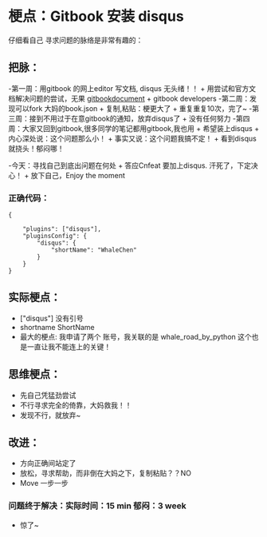 # 梗点：Gitbook 安装 disqus

仔细看自己 寻求问题的脉络是非常有趣的：

## 把脉：
-第一周：用gitbook 的网上editor 写文档, disqus 无头绪！！
    + 用尝试和官方文档解决问题的尝试，无果 [gitbookdocument](https://help.gitbook.com/)
    + gitbook developers
-第二周：发现可以fork 大妈的book.json
    + 复制,粘贴：梗更大了
	+ 重复重复10次，完了~
-第三周：接到不用过于在意gitbook的通知，放弃disqus了
    + 没有任何努力
-第四周：大家又回到gitbook,很多同学的笔记都用gitbook,我也用
    + 希望装上disqus
	+ 内心深处说：这个问题那么小！
	+ 事实又说：这个问题我搞不定！
	+ 看到disqus 就挠头！郁闷哪！
	
-今天：寻找自己到底出问题在何处
    + 答应Cnfeat 要加上disqus. 汗死了，下定决心！
    + 放下自己，Enjoy the moment 

### 正确代码：
```
{
	
	"plugins": ["disqus"],
	"pluginsConfig": {
		"disqus": {
			"shortName": "WhaleChen"
		}
	}
}
```


## 实际梗点：
- ["disqus"] 没有引号
- shortname ShortName
- 最大的梗点: 我申请了两个 账号，我关联的是 whale_road_by_python 这个也是一直让我不能连上的关键！

## 思维梗点：
- 先自己凭猛劲尝试
- 不行寻求完全的倚靠，大妈救我！！
- 发现不行，就放弃~

## 改进：
- 方向正确间站定了
- 放松，寻求帮助，而非倒在大妈之下，复制粘贴？？NO
- Move 一步一步

### 问题终于解决：实际时间：15 min 郁闷：3 week
- 惊了~ 




